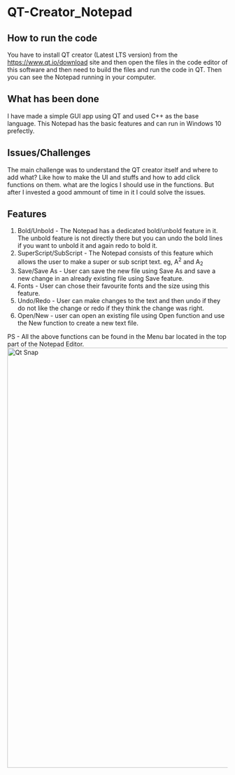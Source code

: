 # QT-Creator_Notepad
## How to run the code
You have to install QT creator (Latest LTS version) from the https://www.qt.io/download site and then open the files in the code editor of this software and then need to build the files and run the code in QT. Then you can see the Notepad running in your computer.
## What has been done 
I have made a simple GUI app using QT and used C++ as the base language. This Notepad has the basic features and can run in Windows 10 prefectly.
## Issues/Challenges
The main challenge was to understand the QT creator itself and where to add what? Like how to make the UI and stuffs and how to add click functions on them. what are the logics I should use in the functions. But after I invested a good ammount of time in it I could solve the issues.
## Features
1. Bold/Unbold - The Notepad has a dedicated bold/unbold feature in it. The unbold feature is not directly there but you can undo the bold lines if you want to unbold it and again redo to bold it.
2. SuperScript/SubScript - The Notepad consists of this feature which allows the user to make a super or sub script text. eg, A<sup>2</sup> and A<sub>2</sub>
3. Save/Save As - User can save the new file using Save As and save a new change in an already existing file using Save feature.
4. Fonts - User can chose their favourite fonts and the size using this feature.
5. Undo/Redo - User can make changes to the text and then undo if they do not like the change or redo if they think the change was right.
6. Open/New - user can open an existing file using Open function and use the New function to create a new text file.

PS - All the above functions can be found in the Menu bar located in the top part of the Notepad Editor.
<img width="960" alt="Qt Snap" src="https://user-images.githubusercontent.com/59820116/165304888-255834d5-4d53-4532-86a1-cab82814c24f.png">
